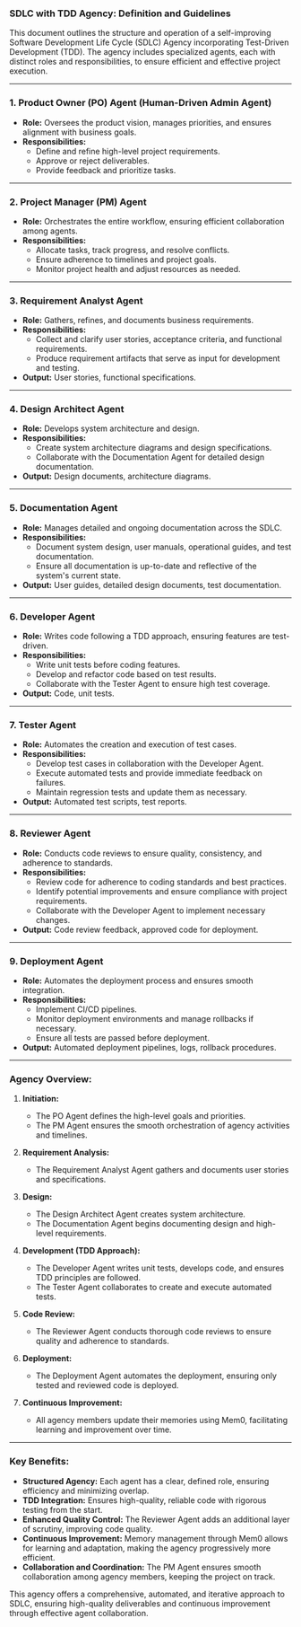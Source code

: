 ### SDLC with TDD Agency: Definition and Guidelines

This document outlines the structure and operation of a self-improving Software Development Life Cycle (SDLC) Agency incorporating Test-Driven Development (TDD). The agency includes specialized agents, each with distinct roles and responsibilities, to ensure efficient and effective project execution.

---

### **1. Product Owner (PO) Agent (Human-Driven Admin Agent)**

- **Role:** Oversees the product vision, manages priorities, and ensures alignment with business goals.
- **Responsibilities:**
  - Define and refine high-level project requirements.
  - Approve or reject deliverables.
  - Provide feedback and prioritize tasks.

---

### **2. Project Manager (PM) Agent**

- **Role:** Orchestrates the entire workflow, ensuring efficient collaboration among agents.
- **Responsibilities:**
  - Allocate tasks, track progress, and resolve conflicts.
  - Ensure adherence to timelines and project goals.
  - Monitor project health and adjust resources as needed.

---

### **3. Requirement Analyst Agent**

- **Role:** Gathers, refines, and documents business requirements.
- **Responsibilities:**
  - Collect and clarify user stories, acceptance criteria, and functional requirements.
  - Produce requirement artifacts that serve as input for development and testing.
- **Output:** User stories, functional specifications.

---

### **4. Design Architect Agent**

- **Role:** Develops system architecture and design.
- **Responsibilities:**
  - Create system architecture diagrams and design specifications.
  - Collaborate with the Documentation Agent for detailed design documentation.
- **Output:** Design documents, architecture diagrams.

---

### **5. Documentation Agent**

- **Role:** Manages detailed and ongoing documentation across the SDLC.
- **Responsibilities:**
  - Document system design, user manuals, operational guides, and test documentation.
  - Ensure all documentation is up-to-date and reflective of the system's current state.
- **Output:** User guides, detailed design documents, test documentation.

---

### **6. Developer Agent**

- **Role:** Writes code following a TDD approach, ensuring features are test-driven.
- **Responsibilities:**
  - Write unit tests before coding features.
  - Develop and refactor code based on test results.
  - Collaborate with the Tester Agent to ensure high test coverage.
- **Output:** Code, unit tests.

---

### **7. Tester Agent**

- **Role:** Automates the creation and execution of test cases.
- **Responsibilities:**
  - Develop test cases in collaboration with the Developer Agent.
  - Execute automated tests and provide immediate feedback on failures.
  - Maintain regression tests and update them as necessary.
- **Output:** Automated test scripts, test reports.

---

### **8. Reviewer Agent**

- **Role:** Conducts code reviews to ensure quality, consistency, and adherence to standards.
- **Responsibilities:**
  - Review code for adherence to coding standards and best practices.
  - Identify potential improvements and ensure compliance with project requirements.
  - Collaborate with the Developer Agent to implement necessary changes.
- **Output:** Code review feedback, approved code for deployment.

---

### **9. Deployment Agent**

- **Role:** Automates the deployment process and ensures smooth integration.
- **Responsibilities:**
  - Implement CI/CD pipelines.
  - Monitor deployment environments and manage rollbacks if necessary.
  - Ensure all tests are passed before deployment.
- **Output:** Automated deployment pipelines, logs, rollback procedures.

---

### **Agency Overview:**

1. **Initiation:**

   - The PO Agent defines the high-level goals and priorities.
   - The PM Agent ensures the smooth orchestration of agency activities and timelines.

2. **Requirement Analysis:**

   - The Requirement Analyst Agent gathers and documents user stories and specifications.

3. **Design:**

   - The Design Architect Agent creates system architecture.
   - The Documentation Agent begins documenting design and high-level requirements.

4. **Development (TDD Approach):**

   - The Developer Agent writes unit tests, develops code, and ensures TDD principles are followed.
   - The Tester Agent collaborates to create and execute automated tests.

5. **Code Review:**

   - The Reviewer Agent conducts thorough code reviews to ensure quality and adherence to standards.

6. **Deployment:**

   - The Deployment Agent automates the deployment, ensuring only tested and reviewed code is deployed.

7. **Continuous Improvement:**
   - All agency members update their memories using Mem0, facilitating learning and improvement over time.

---

### **Key Benefits:**

- **Structured Agency:** Each agent has a clear, defined role, ensuring efficiency and minimizing overlap.
- **TDD Integration:** Ensures high-quality, reliable code with rigorous testing from the start.
- **Enhanced Quality Control:** The Reviewer Agent adds an additional layer of scrutiny, improving code quality.
- **Continuous Improvement:** Memory management through Mem0 allows for learning and adaptation, making the agency progressively more efficient.
- **Collaboration and Coordination:** The PM Agent ensures smooth collaboration among agency members, keeping the project on track.

This agency offers a comprehensive, automated, and iterative approach to SDLC, ensuring high-quality deliverables and continuous improvement through effective agent collaboration.
